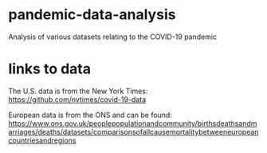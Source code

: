 # pandemic-data-analysis
Analysis of various datasets relating to the COVID-19 pandemic

# links to data

The U.S. data is from the New York Times: https://github.com/nytimes/covid-19-data

European data is from the ONS and can be found: https://www.ons.gov.uk/peoplepopulationandcommunity/birthsdeathsandmarriages/deaths/datasets/comparisonsofallcausemortalitybetweeneuropeancountriesandregions
